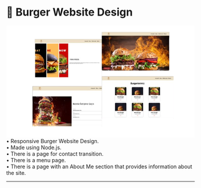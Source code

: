 # 🍔 Burger Website Design 
<img src="Burger.png" align="right" width="600" height="300">
• Responsive  Burger Website Design.
<br>
• Made using Node.js.
<br>
• There is a page for contact transition.
<br>
• There is a menu page.
<br>
• There is a page with an About Me section that provides information about the site.
<hr>
 
